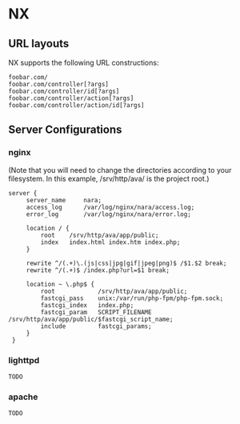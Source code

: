 # NX

## URL layouts

NX supports the following URL constructions:

    foobar.com/
    foobar.com/controller[?args]
    foobar.com/controller/id[?args]
    foobar.com/controller/action[?args]
    foobar.com/controller/action/id[?args]

## Server Configurations

### nginx

(Note that you will need to change the directories according to your filesystem.  In this example, /srv/http/ava/ is the project root.)

	server {
		 server_name     nara;
		 access_log      /var/log/nginx/nara/access.log;
		 error_log       /var/log/nginx/nara/error.log;
	 
		 location / {
			 root    /srv/http/ava/app/public;
			 index   index.html index.htm index.php;
		 }
	 
		 rewrite ^/(.+)\.(js|css|jpg|gif|jpeg|png)$ /$1.$2 break;
		 rewrite ^/(.+)$ /index.php?url=$1 break;

		 location ~ \.php$ {
			 root            /srv/http/ava/app/public;       
			 fastcgi_pass    unix:/var/run/php-fpm/php-fpm.sock;
			 fastcgi_index   index.php;
			 fastcgi_param   SCRIPT_FILENAME  /srv/http/ava/app/public/$fastcgi_script_name;
			 include         fastcgi_params;
		 }
	 }

### lighttpd

    TODO

### apache

    TODO
